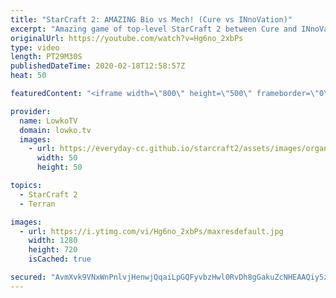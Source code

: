 ```yaml
---
title: "StarCraft 2: AMAZING Bio vs Mech! (Cure vs INnoVation)"
excerpt: "Amazing game of top-level StarCraft 2 between Cure and INnoVation. In this professional match Cure decides to take the approach of Marines, Marauders and Medivacs whereas INnoVation decides to focus his unit composition on primarily Siege Tanks and Hellions.  Get more videos & support my work: http://www.patreon.com/lowkotv"
originalUrl: https://youtube.com/watch?v=Hg6no_2xbPs
type: video
length: PT29M30S
publishedDateTime: 2020-02-18T12:58:57Z
heat: 50

featuredContent: "<iframe width=\"800\" height=\"500\" frameborder=\"0\" src=\"https://www.youtube.com/embed/Hg6no_2xbPs\" allow=\"accelerometer; autoplay; encrypted-media; gyroscope; picture-in-picture\" allowfullscreen></iframe>"

provider:
  name: LowkoTV
  domain: lowko.tv
  images:
    - url: https://everyday-cc.github.io/starcraft2/assets/images/organizations/lowko.tv-50x50.jpg
      width: 50
      height: 50

topics:
  - StarCraft 2
  - Terran

images:
  - url: https://i.ytimg.com/vi/Hg6no_2xbPs/maxresdefault.jpg
    width: 1280
    height: 720
    isCached: true

secured: "AvmXvk9VNxWnPnlvjHenwjQqaiLpGQFyvbzHwl0RvDh8gGakuZcNHEAAQiy5zpVE+MDfoZcxhSLY1ZHKnOHN8fcUT4OVTuIjH/UnuVLQGinAn/W1yx/i/F6QPHJYSzbCh+z5Euotg2tcwljitz08VNIfjQY1ODyRpxYau4s+N0J/8tIjLjlXJgJM5nKQDm1FtvuIeF8enRGD32GT8xw5YqgdqprK9pLD3Fsq+AMwusDQCcEpDZ+po41F2XO31j58DUnRoHjP7NwMvXTwtVLYZqK3yFpdTSUdg09cANW0SbGK7dA+K7NIe+zZ+ogu2//O9IbkLaRDrP2yZyBaQPl9Y4Ql8fulfQNakzbu0C/IH66uTFXGxxlsoj8uQlTkV/4xPAhVId5xrtbD1t0Vtec1kTQ/nndYTeuCfvuo6bOxcS+FC9gaK+aEDTmYBT/EoPQC;bk3GSS0HkwY4ufYjPbUsYA=="
---
```



